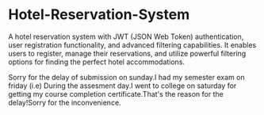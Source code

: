 # Hotel-Reservation-System
A hotel reservation system with JWT (JSON Web Token) authentication, user registration functionality, and advanced filtering capabilities. It enables users to register, manage their reservations, and utilize powerful filtering options for finding the perfect hotel accommodations.

Sorry for the delay of submission on sunday.I had my semester exam on friday (i.e) During the assesment day.I went to college on saturday for getting my course completion certificate.That's the reason for the delay!Sorry for the inconvenience.
